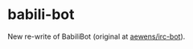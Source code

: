 # babili-bot

New re-write of BabiliBot (original at [aewens/irc-bot](https://git.tilde.team/aewens/irc-bot)).